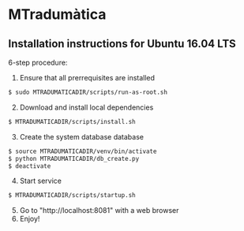 # MTradumàtica

## Installation instructions for Ubuntu 16.04 LTS

6-step procedure:

1. Ensure that all prerrequisites are installed

```bash
$ sudo MTRADUMATICADIR/scripts/run-as-root.sh
```

2. Download and install local dependencies

```bash
$ MTRADUMATICADIR/scripts/install.sh
```

3. Create the system database database 

```bash
$ source MTRADUMATICADIR/venv/bin/activate
$ python MTRADUMATICADIR/db_create.py
$ deactivate
```

4. Start service

```bash
$ MTRADUMATICADIR/scripts/startup.sh
```

5. Go to "http://localhost:8081" with a web browser
6. Enjoy!
